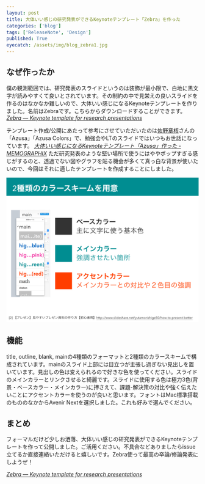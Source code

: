 ```yaml
---
layout: post
title: 大体いい感じの研究発表ができるKeynoteテンプレート「Zebra」を作った
categories: ['blog']
tags: ['ReleaseNote', 'Design']
published: True
eyecatch: /assets/img/blog_zebra1.jpg
---
```


<script async class="speakerdeck-embed" data-id="33dbc4b1166e45cca57400eeeaf0db4f" data-ratio="1.33333333333333" src="//speakerdeck.com/assets/embed.js"></script>

## なぜ作ったか

僕の観測範囲では、研究発表のスライドというのは装飾が最小限で、白地に黒文字が読みやすくて良いとされています。その制約の中で見栄えの良いスライドを作るのはなかなか難しいので、大体いい感じになるKeynoteテンプレートを作りました。名前はZebraです。こちらからダウンロードすることができます。<cite>[Zebra — Keynote template for research presentations](https://github.com/shoya140/zebra)</cite>

テンプレート作成/公開にあたって参考にさせていただいたのは[佐野章核](http://www.sanographix.net/)さんの「Azusa」「Azusa Colors」で、勉強会やLTのスライドではいつもお世話になっています。
<cite>[大体いい感じになるKeynoteテンプレート「Azusa」作った - MEMOGRAPHIX](http://memo.sanographix.net/post/82160791768)</cite> ただ研究発表のような堅い場所で使うにはややポップすぎる感じがするのと、透過でない図やグラフを貼る機会が多くて真っ白な背景が使いたいので、今回はそれに適したテンプレートを作成することにしました。

<img src="/assets/img/blog_zebra1.jpg" class="image-on-frame-medium">

## 機能

title, outline, blank, mainの4種類のフォーマットと2種類のカラースキームで構成されています。mainのスライド上部には目立つが主張し過ぎない見出しを置いています。見出しの色は変えられるので好きな色を使ってください。スライドのメインカラーとリンクさせると綺麗です。スライドに使用する色は極力3色(背景・ベースカラー・メインカラー)に押さえて、課題-解決策の対比や強く伝えたいことにアクセントカラーを使うのが良いと思います。フォントはMac標準搭載のもののなかからAvenir Nextを選択しました。これも好みで選んでください。

## まとめ

フォーマルだけど少しお洒落、大体いい感じの研究発表ができるKeynoteテンプレートを作って公開しました。ご活用ください。不具合などありましたらissue立てるか直接連絡いただけると嬉しいです。Zebra使って最高の卒論/修論発表にしようぜ！

<cite>[Zebra — Keynote template for research presentations](https://github.com/shoya140/zebra)</cite>